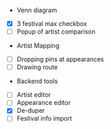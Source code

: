 - Venn diagram
- [X] 3 festival max checkbox
- [ ] Popup of artist comparison
- Artist Mapping
- [ ] Dropping pins at appearances
- [ ] Drawing route
- Backend tools
- [ ] Artist editor
- [ ] Appearance editor
- [X] De-duper
- [ ] Festival info import
